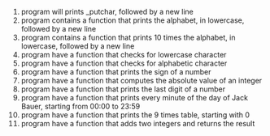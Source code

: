 1) program will prints _putchar, followed by a new line
2) program contains a function that prints the alphabet, in lowercase, followed by a new line
3) program contains a function that prints 10 times the alphabet, in lowercase, followed by a new line
4) program have a function that checks for lowercase character
5) program have a function that checks for alphabetic character
6) program have a function that prints the sign of a number
7) program have a function that computes the absolute value of an integer
8) program have a function that prints the last digit of a number
9) program have a function that prints every minute of the day of Jack Bauer, starting from 00:00 to 23:59
10) program have a function that prints the 9 times table, starting with 0
11) program have a function that adds two integers and returns the result
